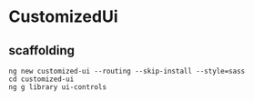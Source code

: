 # CustomizedUi

## scaffolding

```shell
ng new customized-ui --routing --skip-install --style=sass
cd customized-ui
ng g library ui-controls
```
